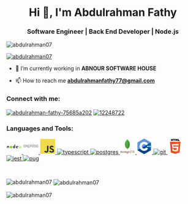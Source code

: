 <h1 align="center">Hi 👋, I'm Abdulrahman Fathy</h1>
<h3 align="center">Software Engineer | Back End Developer | Node.js</h3>

<p align="left"> <img src="https://komarev.com/ghpvc/?username=abdulrahman07&label=Profile%20views&color=0e75b6&style=flat" alt="abdulrahman07" /> </p>

<p align="left"> <a href="https://github.com/ryo-ma/github-profile-trophy"><img src="https://github-profile-trophy.vercel.app/?username=abdulrahman07" alt="abdulrahman07" /></a> </p>

- 🔭 I’m currently working in **ABNOUR SOFTWARE HOUSE**

- 📫 How to reach me **abdulrahmanfathy77@gmail.com**

<h3 align="left">Connect with me:</h3>
<p align="left">
<a href="https://linkedin.com/in/abdulrahman-fathy-75685a202" target="blank"><img align="center" src="https://raw.githubusercontent.com/rahuldkjain/github-profile-readme-generator/master/src/images/icons/Social/linked-in-alt.svg" alt="abdulrahman-fathy-75685a202" height="30" width="40" /></a>
<a href="https://stackoverflow.com/users/12248722" target="blank"><img align="center" src="https://raw.githubusercontent.com/rahuldkjain/github-profile-readme-generator/master/src/images/icons/Social/stack-overflow.svg" alt="12248722" height="30" width="40" /></a>
</p>

<h3 align="left">Languages and Tools:</h3>
<p align="left">
  <a href="https://nodejs.org" target="_blank" rel="noreferrer">
    <img src="https://raw.githubusercontent.com/devicons/devicon/master/icons/nodejs/nodejs-original-wordmark.svg" alt="nodejs" width="40" height="40"/>
  </a>

  <a href="https://expressjs.com" target="_blank" rel="noreferrer">
    <img src="https://raw.githubusercontent.com/devicons/devicon/master/icons/express/express-original-wordmark.svg" alt="express" width="40" height="40"/>
  </a>

  <a href="https://developer.mozilla.org/en-US/docs/Web/JavaScript" target="_blank" rel="noreferrer">
    <img src="https://raw.githubusercontent.com/devicons/devicon/master/icons/javascript/javascript-original.svg" alt="javascript" width="40" height="40"/>
  </a>

  <a href="https://developer.mozilla.org/en-US/docs/Web/Typescript" target="_blank" rel="noreferrer">
    <img src="https://www.vectorlogo.zone/logos/typescriptlang/typescriptlang-icon.svg" alt="typescript" width="40" height="40"/>
  </a>

  <a href="https://www.postgresql.org/" target="_blank" rel="noreferrer">
    <img src="https://www.vectorlogo.zone/logos/postgresql/postgresql-ar21.svg" alt="postgres" width="40" height="40"/>
  </a>

  <a href="https://www.mongodb.com/" target="_blank" rel="noreferrer">
    <img src="https://raw.githubusercontent.com/devicons/devicon/master/icons/mongodb/mongodb-original-wordmark.svg" alt="mongodb" width="40" height="40"/>
  </a>

  <a href="https://www.w3schools.com/cpp/" target="_blank" rel="noreferrer">
    <img src="https://raw.githubusercontent.com/devicons/devicon/master/icons/cplusplus/cplusplus-original.svg" alt="cplusplus" width="40" height="40"/>
  </a>

  <a href="https://git-scm.com/" target="_blank" rel="noreferrer">
    <img src="https://www.vectorlogo.zone/logos/git-scm/git-scm-icon.svg" alt="git" width="40" height="40"/>
  </a>

  <a href="https://www.w3.org/html/" target="_blank" rel="noreferrer">
    <img src="https://raw.githubusercontent.com/devicons/devicon/master/icons/html5/html5-original-wordmark.svg" alt="html5" width="40" height="40"/>
  </a>

  <a href="https://jestjs.io" target="_blank" rel="noreferrer">
    <img src="https://www.vectorlogo.zone/logos/jestjsio/jestjsio-icon.svg" alt="jest" width="40" height="40"/>
  </a>

  <a href="https://pugjs.org" target="_blank" rel="noreferrer">
    <img src="https://cdn.worldvectorlogo.com/logos/pug.svg" alt="pug" width="40" height="40"/>
  </a>
</p>

<img>

<p><img align="left" src="https://github-readme-stats.vercel.app/api/top-langs?username=abdulrahman07&show_icons=true&locale=en&layout=compact" alt="abdulrahman07" /></p>

<p>&nbsp;<img align="center" src="https://github-readme-stats.vercel.app/api?username=abdulrahman07&show_icons=true&locale=en" alt="abdulrahman07" /></p>

<p><img align="center" src="https://github-readme-streak-stats.herokuapp.com/?user=abdulrahman07&" alt="abdulrahman07" /></p>

